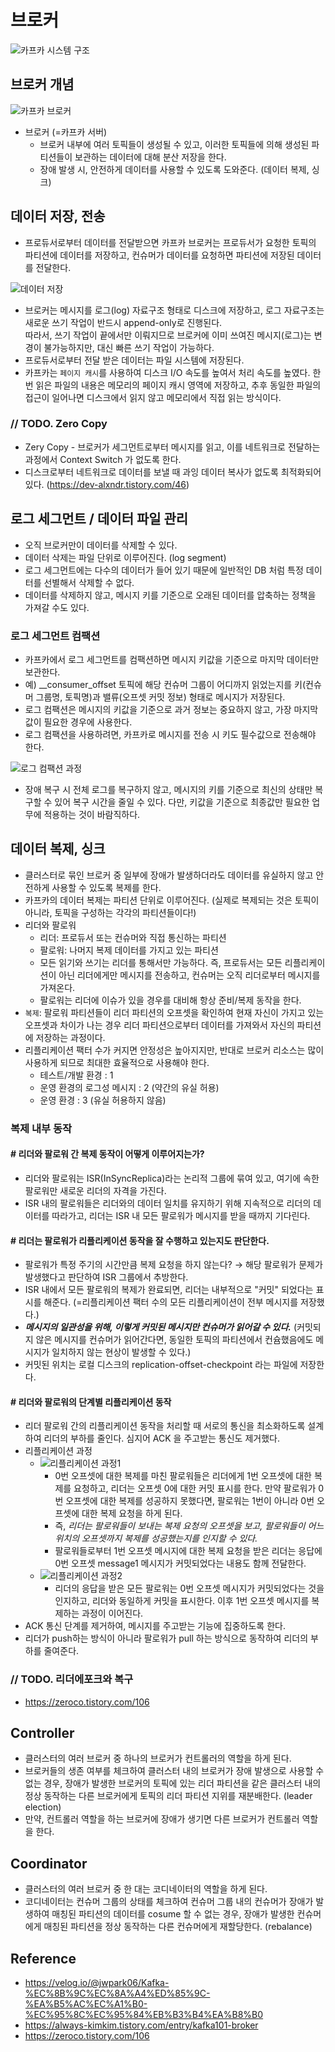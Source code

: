 # 브로커

![카프카 시스템 구조](https://velog.velcdn.com/images%2Fjwpark06%2Fpost%2F6434aedf-f349-4cc1-800d-77c8e642eab9%2Fimage.png)


## 브로커 개념 

![카프카 브로커](https://img1.daumcdn.net/thumb/R1280x0/?scode=mtistory2&fname=https%3A%2F%2Fblog.kakaocdn.net%2Fdn%2FmrQ5A%2FbtqC2uxbCkj%2Fdbs2YwdDz86LpAoJmBNa5K%2Fimg.png)

* 브로커 (=카프카 서버)
    * 브로커 내부에 여러 토픽들이 생성될 수 있고, 이러한 토픽들에 의해 생성된 파티션들이 보관하는 데이터에 대해 분산 저장을 한다.
    * 장애 발생 시, 안전하게 데이터를 사용할 수 있도록 도와준다. (데이터 복제, 싱크)

## 데이터 저장, 전송

* 프로듀서로부터 데이터를 전달받으면 카프카 브로커는 프로듀서가 요청한 토픽의 파티션에 데이터를 저장하고, 컨슈머가 데이터를 요청하면 파티션에 저장된 데이터를 전달한다.

![데이터 저장](https://img1.daumcdn.net/thumb/R1280x0/?scode=mtistory2&fname=https%3A%2F%2Fblog.kakaocdn.net%2Fdn%2FdkKtMU%2FbtqC2szqNDt%2FQowXvRgKUAEzQfz282wa1k%2Fimg.png)

* 브로커는 메시지를 로그(log) 자료구조 형태로 디스크에 저장하고, 로그 자료구조는 새로운 쓰기 작업이 반드시 append-only로 진행된다.<br>
따라서, 쓰기 작업이 끝에서만 이뤄지므로 브로커에 이미 쓰여진 메시지(로그)는 변경이 불가능하지만, 대신 빠른 쓰기 작업이 가능하다.
* 프로듀서로부터 전달 받은 데이터는 파일 시스템에 저장된다.
* 카프카는 `페이지 캐시`를 사용하여 디스크 I/O 속도를 높여서 처리 속도를 높였다. 한 번 읽은 파일의 내용은 메모리의 페이지 캐시 영역에 저장하고, 추후 동일한 파일의 접근이 일어나면 디스크에서 읽지 않고 메모리에서 직접 읽는 방식이다. 

### // TODO. Zero Copy

* Zery Copy - 브로커가 세그먼트로부터 메시지를 읽고, 이를 네트워크로 전달하는 과정에서 Context Switch 가 없도록 한다.
* 디스크로부터 네트워크로 데이터를 보낼 때 과잉 데이터 복사가 없도록 최적화되어있다. (https://dev-alxndr.tistory.com/46)

## 로그 세그먼트 / 데이터 파일 관리

* 오직 브로커만이 데이터를 삭제할 수 있다.
* 데이터 삭제는 파일 단위로 이루어진다. (log segment)
* 로그 세그먼트에는 다수의 데이터가 들어 있기 때문에 일반적인 DB 처럼 특정 데이터를 선별해서 삭제할 수 없다.
* 데이터를 삭제하지 않고, 메시지 키를 기준으로 오래된 데이터를 압축하는 정책을 가져갈 수도 있다.

### 로그 세그먼트 컴팩션

* 카프카에서 로그 세그먼트를 컴팩션하면 메시지 키값을 기준으로 마지막 데이터만 보관한다.
* 예) __consumer_offset 토픽에 해당 컨슈머 그룹이 어디까지 읽었는지를 키(컨슈머 그룹명, 토픽명)과 밸류(오프셋 커밋 정보) 형태로 메시지가 저장된다.
* 로그 컴팩션은 메시지의 키값을 기준으로 과거 정보는 중요하지 않고, 가장 마지막 값이 필요한 경우에 사용한다.
* 로그 컴팩션을 사용하려면, 카프카로 메시지를 전송 시 키도 필수값으로 전송해야 한다.

![로그 컴팩션 과정](https://img1.daumcdn.net/thumb/R1280x0/?scode=mtistory2&fname=https%3A%2F%2Fblog.kakaocdn.net%2Fdn%2FcChVQp%2FbtrAqsnTQSt%2FacoHktgzQ5KKhIr4Lr1M01%2Fimg.png)

* 장애 복구 시 전체 로그를 복구하지 않고, 메시지의 키를 기준으로 최신의 상태만 복구할 수 있어 복구 시간을 줄일 수 있다. 다만, 키값을 기준으로 최종값만 필요한 업무에 적용하는 것이 바람직하다.

## 데이터 복제, 싱크

* 클러스터로 묶인 브로커 중 일부에 장애가 발생하더라도 데이터를 유실하지 않고 안전하게 사용할 수 있도록 복제를 한다.
* 카프카의 데이터 복제는 파티션 단위로 이루어진다. (실제로 복제되는 것은 토픽이 아니라, 토픽을 구성하는 각각의 파티션들이다!)
* 리더와 팔로워
    * 리더: 프로듀서 또는 컨슈머와 직접 통신하는 파티션
    * 팔로워: 나머지 복제 데이터를 가지고 있는 파티션
    * 모든 읽기와 쓰기는 리더를 통해서만 가능하다. 즉, 프로듀서는 모든 리플리케이션이 아닌 리더에게만 메시지를 전송하고, 컨슈머는 오직 리더로부터 메시지를 가져온다.
    * 팔로워는 리더에 이슈가 있을 경우를 대비해 항상 준비/복제 동작을 한다.
* `복제`: 팔로워 파티션들이 리더 파티션의 오프셋을 확인하여 현재 자신이 가지고 있는 오프셋과 차이가 나는 경우 리더 파티션으로부터 데이터를 가져와서 자신의 파티션에 저장하는 과정이다. 
* 리플리케이션 팩터 수가 커지면 안정성은 높아지지만, 반대로 브로커 리소스는 많이 사용하게 되므로 최대한 효율적으로 사용해야 한다.
    * 테스트/개발 환경 : 1
    * 운영 환경의 로그성 메시지 : 2 (약간의 유실 허용)
    * 운영 환경 : 3 (유실 허용하지 않음)

### 복제 내부 동작

#### # 리더와 팔로워 간 복제 동작이 어떻게 이루어지는가?

* 리더와 팔로워는 ISR(InSyncReplica)라는 논리적 그룹에 묶여 있고, 여기에 속한 팔로워만 새로운 리더의 자격을 가진다.
* ISR 내의 팔로워들은 리더와의 데이터 일치를 유지하기 위해 지속적으로 리더의 데이터를 따라가고, 리더는 ISR 내 모든 팔로워가 메시지를 받을 때까지 기다린다.

#### # 리더는 팔로워가 리플리케이션 동작을 잘 수행하고 있는지도 판단한다.

* 팔로워가 특정 주기의 시간만큼 복제 요청을 하지 않는다? → 해당 팔로워가 문제가 발생했다고 판단하여 ISR 그룹에서 추방한다.
* ISR 내에서 모든 팔로워의 복제가 완료되면, 리더는 내부적으로 "커밋" 되었다는 표시를 해준다. (=리플리케이션 팩터 수의 모든 리플리케이션이 전부 메시지를 저장했다.)
* ___메시지의 일관성을 위해, 이렇게 커밋된 메시지만 컨슈머가 읽어갈 수 있다.___ (커밋되지 않은 메시지를 컨슈머가 읽어간다면, 동일한 토픽의 파티션에서 컨슘했음에도 메시지가 일치하지 않는 현상이 발생할 수 있다.)
* 커밋된 위치는 로컬 디스크의 replication-offset-checkpoint 라는 파일에 저장한다. 

#### # 리더와 팔로워의 단계별 리플리케이션 동작

* 리더 팔로워 간의 리플리케이션 동작을 처리할 때 서로의 통신을 최소화하도록 설계하여 리더의 부하를 줄인다. 심지어 ACK 을 주고받는 통신도 제거했다.
* 리플리케이션 과정
    * ![리플리케이션 과정1](https://img1.daumcdn.net/thumb/R1280x0/?scode=mtistory2&fname=https%3A%2F%2Fblog.kakaocdn.net%2Fdn%2Fd0dKy4%2FbtrAs8IOZbc%2Fxrk5VrftPU4ZDkGguj8ONk%2Fimg.png)
        * 0번 오프셋에 대한 복제를 마친 팔로워들은 리더에게 1번 오프셋에 대한 복제를 요청하고, 리더는 오프셋 0에 대한 커밋 표시를 한다. 만약 팔로워가 0번 오프셋에 대한 복제를 성공하지 못했다면, 팔로워는 1번이 아니라 0번 오프셋에 대한 복제 요청을 하게 된다.
        * 즉, _리더는 팔로워들이 보내는 복제 요청의 오프셋을 보고, 팔로워들이 어느 위치의 오프셋까지 복제를 성공했는지를 인지할 수 있다._
        * 팔로워들로부터 1번 오프셋 메시지에 대한 복제 요청을 받은 리더는 응답에 0번 오프셋 message1 메시지가 커밋되었다는 내용도 함께 전달한다.
    * ![리플리케이션 과정2](https://img1.daumcdn.net/thumb/R1280x0/?scode=mtistory2&fname=https%3A%2F%2Fblog.kakaocdn.net%2Fdn%2Fbe2J0n%2FbtrArnTTDHV%2FEP8wk0p5ILfNFaIdWOwk2k%2Fimg.png)
        * 리더의 응답을 받은 모든 팔로워는 0번 오프셋 메시지가 커밋되었다는 것을 인지하고, 리더와 동일하게 커밋을 표시한다. 이후 1번 오프셋 메시지를 복제하는 과정이 이어진다.
* ACK 통신 단계를 제거하여, 메시지를 주고받는 기능에 집중하도록 한다.
* 리더가 push하는 방식이 아니라 팔로워가 pull 하는 방식으로 동작하여 리더의 부하를 줄여준다.

### // TODO. 리더에포크와 복구

* https://zeroco.tistory.com/106

## Controller

* 클러스터의 여러 브로커 중 하나의 브로커가 컨트롤러의 역할을 하게 된다.
* 브로커들의 생존 여부를 체크하여 클러스터 내의 브로커가 장애 발생으로 사용할 수 없는 경우, 장애가 발생한 브로커의 토픽에 있는 리더 파티션을 같은 클러스터 내의 정상 동작하는 다른 브로커에게 토픽의 리더 파티션 지위를 재분배한다. (leader election)
* 만약, 컨트롤러 역할을 하는 브로커에 장애가 생기면 다른 브로커가 컨트롤러 역할을 한다.


## Coordinator

* 클러스터의 여러 브로커 중 한 대는 코디네이터의 역할을 하게 된다.
* 코디네이터는 컨슈머 그룹의 상태를 체크하여 컨슈머 그룹 내의 컨슈머가 장애가 발생하여 매칭된 파티션의 데이터를 cosume 할 수 없는 경우, 장애가 발생한 컨슈머에게 매칭된 파티션을 정상 동작하는 다른 컨슈머에게 재할당한다. (rebalance)


## Reference

* https://velog.io/@jwpark06/Kafka-%EC%8B%9C%EC%8A%A4%ED%85%9C-%EA%B5%AC%EC%A1%B0-%EC%95%8C%EC%95%84%EB%B3%B4%EA%B8%B0
* https://always-kimkim.tistory.com/entry/kafka101-broker
* https://zeroco.tistory.com/106